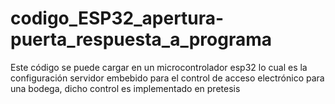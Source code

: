 # codigo_ESP32_apertura-puerta_respuesta_a_programa
Este código se puede cargar en un microcontrolador esp32 lo cual es la configuración servidor embebido para el control de acceso electrónico para una bodega, dicho control es implementado en pretesis 
